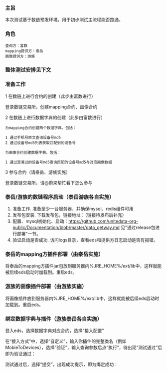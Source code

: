 ### 主旨

本次测试基于数链预发环境，用于初步测试主流程能否跑通。

### 角色


    查询方：富数
    mapping提供方：泰岳
    画像提供方：游族

### 整体测试安排见下文


### 准备工作

1 在数链上进行合约的创建（此步由富数进行）

登录数链交易所，创建mapping合约、画像合约

2 在数链上进行数据字典的创建（此步由富数进行）

    为mapping合约创建两个数据字典。包括：
    
    1 通过手机号原文查询设备号md5 
    2 通过设备号md5列表获取匹配到的设备号
    
    为画像合约创建数据字典。包括：
    
    1 通过混淆过的设备号md5查询匹配的设备号md5与对应画像数据

3 参与合约（请泰岳、游族实施） 

登录数链交易所，请@蔚来帮忙看下怎么参与

### 泰岳/游族的数链程序启动（泰岳游族各自实施）

1. 准备工作. 准备至少一台服务器，并确保mysql、redis组件可用
2. 发布包安装. 下载发布包，链接地址：（链接待发布后补充）
3. 配置、mysql初始化、启动：https://github.com/unitedata-org-public/Documentation/blob/master/data_getway.md 见"通过release包进行部署"一节。
4. 验证启动是否成功. 访问logs目录，查看eds和提供方日志启动是否有报错。



### 泰岳的mapping方插件部署（由泰岳实施）

将泰岳的mapping方插件jar包放到服务器内%JRE_HOME%/ext/lib中，这样就能被后续eds启动时加载到。重启eds。

### 游族的画像插件部署（由游族实施）

将画像插件放到服务器内%JRE_HOME%/ext/lib中，这样就能被后续eds启动时加载到。重启eds。

### 绑定数据字典与插件（游族泰岳各自实施）


登入eds，选择数据字典对应合约，选择“接入配置”


在“接入方式”中，选择“自定义”，输入你插件的完整类名（例如MobieToDevices），选择“验证”，输入查询参数后点“执行”，待出现“测试通过”后即为验证通过：


测试通过后，选择“提交”，出现成功提示，即为绑定成功：























